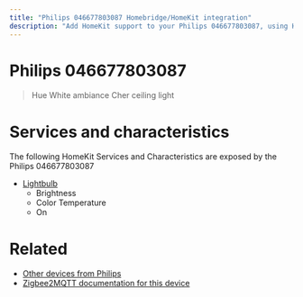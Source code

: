```yaml
---
title: "Philips 046677803087 Homebridge/HomeKit integration"
description: "Add HomeKit support to your Philips 046677803087, using Homebridge, Zigbee2MQTT and homebridge-z2m."
---
```

<!---
This file has been GENERATED using src/docgen/docgen.ts
DO NOT EDIT THIS FILE MANUALLY!
-->
# Philips 046677803087
> Hue White ambiance Cher ceiling light


# Services and characteristics
The following HomeKit Services and Characteristics are exposed by
the Philips 046677803087

* [Lightbulb](../../light.md)
  * Brightness
  * Color Temperature
  * On


# Related
* [Other devices from Philips](../index.md#philips)
* [Zigbee2MQTT documentation for this device](https://www.zigbee2mqtt.io/devices/046677803087.html)